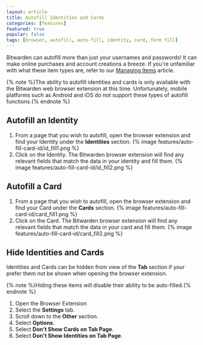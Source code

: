 ```yaml
---
layout: article
title: Autofill Identities and Cards
categories: [features]
featured: true
popular: false
tags: [browser, autofill, auto-fill, identity, card, form fill]
---
```


Bitwarden can autofill more than just your usernames and passwords! It can make online purchases and account creations a breeze. If you're unfamiliar with what these item types are, refer to our [Managing Items][managing-items-doc] article.

{% note %}The ability to autofill identities and cards is only available with the Bitwarden web browser extension at this time. Unfortunately, mobile platforms such as Android and iOS do not support these types of autofill functions.{% endnote %}

## Autofill an Identity

1. From a page that you wish to autofill, open the browser extension and find your Identity under the **Identities** section. {% image features/auto-fill-card-id/id_fill1.png %}
2. Click on the Identity. The Bitwarden browser extension will find any relevant fields that match the data in your identity and fill them. {% image features/auto-fill-card-id/id_fill2.png %}

## Autofill a Card

1. From a page that you wish to autofill, open the browser extension and find your Card under the **Cards** section. {% image features/auto-fill-card-id/card_fill1.png %}
2. Click on the Card. The Bitwarden browser extension will find any relevant fields that match the data in your card and fill them. {% image features/auto-fill-card-id/card_fill2.png %}

## Hide Identities and Cards

Identities and Cards can be hidden from view of the **Tab** section if your prefer them not be shown when opening the browser extension.

{% note %}Hiding these items will disable their ability to be auto-filled.{% endnote %}

1. Open the Browser Extension
2. Select the **Settings** tab.
3. Scroll down to the **Other** section.
4. Select **Options**.
5. Select **Don't Show Cards on Tab Page**.
6. Select **Don't Show Identities on Tab Page**.

[managing-items-doc]: https://bitwarden.com/help/article/managing-items/#adding-items
